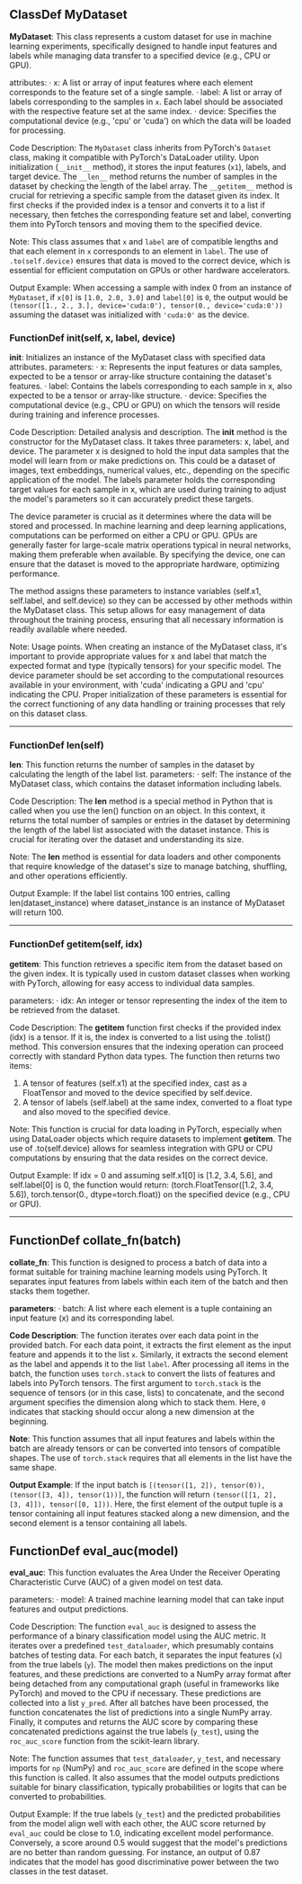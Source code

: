 ## ClassDef MyDataset
**MyDataset**: This class represents a custom dataset for use in machine learning experiments, specifically designed to handle input features and labels while managing data transfer to a specified device (e.g., CPU or GPU).

attributes:
· x: A list or array of input features where each element corresponds to the feature set of a single sample.
· label: A list or array of labels corresponding to the samples in `x`. Each label should be associated with the respective feature set at the same index.
· device: Specifies the computational device (e.g., 'cpu' or 'cuda') on which the data will be loaded for processing.

Code Description: The `MyDataset` class inherits from PyTorch's `Dataset` class, making it compatible with PyTorch's DataLoader utility. Upon initialization (`__init__` method), it stores the input features (`x1`), labels, and target device. The `__len__` method returns the number of samples in the dataset by checking the length of the label array. The `__getitem__` method is crucial for retrieving a specific sample from the dataset given its index. It first checks if the provided index is a tensor and converts it to a list if necessary, then fetches the corresponding feature set and label, converting them into PyTorch tensors and moving them to the specified device.

Note: This class assumes that `x` and `label` are of compatible lengths and that each element in `x` corresponds to an element in `label`. The use of `.to(self.device)` ensures that data is moved to the correct device, which is essential for efficient computation on GPUs or other hardware accelerators.

Output Example: When accessing a sample with index 0 from an instance of `MyDataset`, if `x[0]` is `[1.0, 2.0, 3.0]` and `label[0]` is `0`, the output would be `(tensor([1., 2., 3.], device='cuda:0'), tensor(0., device='cuda:0'))` assuming the dataset was initialized with `'cuda:0'` as the device.
### FunctionDef __init__(self, x, label, device)
**__init__**: Initializes an instance of the MyDataset class with specified data attributes.
parameters:
· x: Represents the input features or data samples, expected to be a tensor or array-like structure containing the dataset's features.
· label: Contains the labels corresponding to each sample in x, also expected to be a tensor or array-like structure.
· device: Specifies the computational device (e.g., CPU or GPU) on which the tensors will reside during training and inference processes.

Code Description: Detailed analysis and description.
The __init__ method is the constructor for the MyDataset class. It takes three parameters: x, label, and device. The parameter x is designed to hold the input data samples that the model will learn from or make predictions on. This could be a dataset of images, text embeddings, numerical values, etc., depending on the specific application of the model. The labels parameter holds the corresponding target values for each sample in x, which are used during training to adjust the model's parameters so it can accurately predict these targets.

The device parameter is crucial as it determines where the data will be stored and processed. In machine learning and deep learning applications, computations can be performed on either a CPU or GPU. GPUs are generally faster for large-scale matrix operations typical in neural networks, making them preferable when available. By specifying the device, one can ensure that the dataset is moved to the appropriate hardware, optimizing performance.

The method assigns these parameters to instance variables (self.x1, self.label, and self.device) so they can be accessed by other methods within the MyDataset class. This setup allows for easy management of data throughout the training process, ensuring that all necessary information is readily available where needed.

Note: Usage points.
When creating an instance of the MyDataset class, it's important to provide appropriate values for x and label that match the expected format and type (typically tensors) for your specific model. The device parameter should be set according to the computational resources available in your environment, with 'cuda' indicating a GPU and 'cpu' indicating the CPU. Proper initialization of these parameters is essential for the correct functioning of any data handling or training processes that rely on this dataset class.
***
### FunctionDef __len__(self)
**__len__**: This function returns the number of samples in the dataset by calculating the length of the label list.
parameters:
· self: The instance of the MyDataset class, which contains the dataset information including labels.

Code Description: The __len__ method is a special method in Python that is called when you use the len() function on an object. In this context, it returns the total number of samples or entries in the dataset by determining the length of the label list associated with the dataset instance. This is crucial for iterating over the dataset and understanding its size.

Note: The __len__ method is essential for data loaders and other components that require knowledge of the dataset's size to manage batching, shuffling, and other operations efficiently.

Output Example: If the label list contains 100 entries, calling len(dataset_instance) where dataset_instance is an instance of MyDataset will return 100.
***
### FunctionDef __getitem__(self, idx)
**__getitem__**: This function retrieves a specific item from the dataset based on the given index. It is typically used in custom dataset classes when working with PyTorch, allowing for easy access to individual data samples.

parameters:
· idx: An integer or tensor representing the index of the item to be retrieved from the dataset.

Code Description: The __getitem__ function first checks if the provided index (idx) is a tensor. If it is, the index is converted to a list using the .tolist() method. This conversion ensures that the indexing operation can proceed correctly with standard Python data types. The function then returns two items:
1. A tensor of features (self.x1) at the specified index, cast as a FloatTensor and moved to the device specified by self.device.
2. A tensor of labels (self.label) at the same index, converted to a float type and also moved to the specified device.

Note: This function is crucial for data loading in PyTorch, especially when using DataLoader objects which require datasets to implement __getitem__. The use of .to(self.device) allows for seamless integration with GPU or CPU computations by ensuring that the data resides on the correct device.

Output Example: If idx = 0 and assuming self.x1[0] is [1.2, 3.4, 5.6], and self.label[0] is 0, the function would return:
(torch.FloatTensor([1.2, 3.4, 5.6]), torch.tensor(0., dtype=torch.float)) on the specified device (e.g., CPU or GPU).
***
## FunctionDef collate_fn(batch)
**collate_fn**: This function is designed to process a batch of data into a format suitable for training machine learning models using PyTorch. It separates input features from labels within each item of the batch and then stacks them together.

**parameters**:
· batch: A list where each element is a tuple containing an input feature (x) and its corresponding label.

**Code Description**: The function iterates over each data point in the provided batch. For each data point, it extracts the first element as the input feature and appends it to the list `x`. Similarly, it extracts the second element as the label and appends it to the list `label`. After processing all items in the batch, the function uses `torch.stack` to convert the lists of features and labels into PyTorch tensors. The first argument to `torch.stack` is the sequence of tensors (or in this case, lists) to concatenate, and the second argument specifies the dimension along which to stack them. Here, `0` indicates that stacking should occur along a new dimension at the beginning.

**Note**: This function assumes that all input features and labels within the batch are already tensors or can be converted into tensors of compatible shapes. The use of `torch.stack` requires that all elements in the list have the same shape.

**Output Example**: If the input batch is `[(tensor([1, 2]), tensor(0)), (tensor([3, 4]), tensor(1))]`, the function will return `(tensor([[1, 2], [3, 4]]), tensor([0, 1]))`. Here, the first element of the output tuple is a tensor containing all input features stacked along a new dimension, and the second element is a tensor containing all labels.
## FunctionDef eval_auc(model)
**eval_auc**: This function evaluates the Area Under the Receiver Operating Characteristic Curve (AUC) of a given model on test data.

parameters:
· model: A trained machine learning model that can take input features and output predictions.

Code Description: The function `eval_auc` is designed to assess the performance of a binary classification model using the AUC metric. It iterates over a predefined `test_dataloader`, which presumably contains batches of testing data. For each batch, it separates the input features (`x`) from the true labels (`y`). The model then makes predictions on the input features, and these predictions are converted to a NumPy array format after being detached from any computational graph (useful in frameworks like PyTorch) and moved to the CPU if necessary. These predictions are collected into a list `y_pred`. After all batches have been processed, the function concatenates the list of predictions into a single NumPy array. Finally, it computes and returns the AUC score by comparing these concatenated predictions against the true labels (`y_test`), using the `roc_auc_score` function from the scikit-learn library.

Note: The function assumes that `test_dataloader`, `y_test`, and necessary imports for `np` (NumPy) and `roc_auc_score` are defined in the scope where this function is called. It also assumes that the model outputs predictions suitable for binary classification, typically probabilities or logits that can be converted to probabilities.

Output Example: If the true labels (`y_test`) and the predicted probabilities from the model align well with each other, the AUC score returned by `eval_auc` could be close to 1.0, indicating excellent model performance. Conversely, a score around 0.5 would suggest that the model's predictions are no better than random guessing. For instance, an output of 0.87 indicates that the model has good discriminative power between the two classes in the test dataset.
